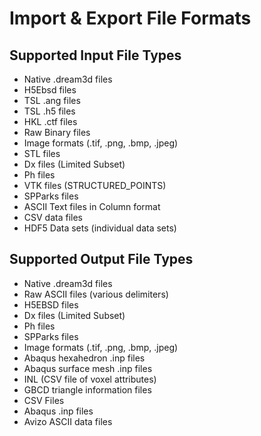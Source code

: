# Import & Export File Formats #


## Supported Input File Types ##

+ Native .dream3d files
+ H5Ebsd files
+ TSL .ang files
+ TSL .h5 files
+ HKL .ctf files
+ Raw Binary files
+ Image formats (.tif, .png, .bmp, .jpeg)
+ STL files
+ Dx files (Limited Subset)
+ Ph files
+ VTK files (STRUCTURED\_POINTS)
+ SPParks files
+ ASCII Text files in Column format
+ CSV data files
+ HDF5 Data sets (individual data sets)


## Supported Output File Types ##

+ Native .dream3d files
+ Raw ASCII files (various delimiters)
+ H5EBSD files
+ Dx files (Limited Subset)
+ Ph files
+ SPParks files
+ Image formats (.tif, .png, .bmp, .jpeg)
+ Abaqus hexahedron .inp files
+ Abaqus surface mesh .inp files
+ INL (CSV file of voxel attributes)
+ GBCD triangle information files
+ CSV Files
+ Abaqus .inp files
+ Avizo ASCII data files
